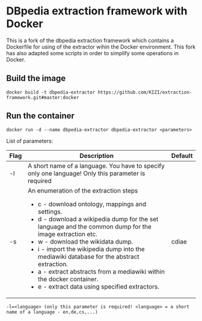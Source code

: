 # DBpedia extraction framework with Docker

This is a fork of the dbpedia extraction framework which contains a Dockerfile for using of the extractor wihin the Docker environment. This fork has also adapted some scripts in order to simplify some operations in Docker.

## Build the image

```
docker build -t dbpedia-extractor https://github.com/KIZI/extraction-framework.git#master:docker
```

## Run the container

```
docker run -d --name dbpedia-extractor dbpedia-extractor <parameters>
```

List of parameters:

| Flag | Description | Default |
| ---- | ----------- | ------- |
| -l   | A short name of a language. You have to specify only one language! Only this parameter is required | |
| -s   | An enumeration of the extraction steps <ul><li>c - download ontology, mappings and settings.</li><li>d - download a wikipedia dump for the set language and the common dump for the image extraction etc.</li><li>w - download the wikidata dump.</li><li>i - import the wikipedia dump into the mediawiki database for the abstract extraction.</li><li>a - extract abstracts from a mediawiki within the docker container.</li><li>e - extract data using specified extractors.</li></ul> | cdiae | 

```
-l=<language> (only this parameter is required! <language> = a short name of a language - en,de,cs,...)
```
